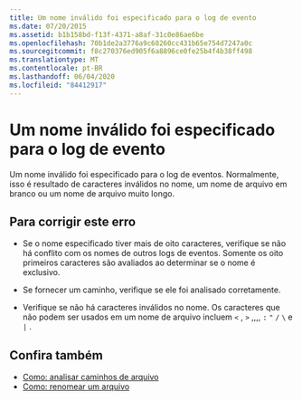 ```yaml
---
title: Um nome inválido foi especificado para o log de evento
ms.date: 07/20/2015
ms.assetid: b1b158bd-f13f-4371-a8af-31c0e86ae6be
ms.openlocfilehash: 70b1de2a3776a9c68260cc431b65e754d7247a0c
ms.sourcegitcommit: f8c270376ed905f6a8896ce0fe25b4f4b38ff498
ms.translationtype: MT
ms.contentlocale: pt-BR
ms.lasthandoff: 06/04/2020
ms.locfileid: "84412917"
---
```

# <a name="an-invalid-name-was-specified-for-the-event-log"></a>Um nome inválido foi especificado para o log de evento
Um nome inválido foi especificado para o log de eventos. Normalmente, isso é resultado de caracteres inválidos no nome, um nome de arquivo em branco ou um nome de arquivo muito longo.  
  
## <a name="to-correct-this-error"></a>Para corrigir este erro  
  
- Se o nome especificado tiver mais de oito caracteres, verifique se não há conflito com os nomes de outros logs de eventos. Somente os oito primeiros caracteres são avaliados ao determinar se o nome é exclusivo.  
  
- Se fornecer um caminho, verifique se ele foi analisado corretamente.  
  
- Verifique se não há caracteres inválidos no nome. Os caracteres que não podem ser usados em um nome de arquivo incluem `<` , `>` ,,,, `:` `"` `/` `\` e `|` .  
  
## <a name="see-also"></a>Confira também

- [Como: analisar caminhos de arquivo](../developing-apps/programming/drives-directories-files/how-to-parse-file-paths.md)
- [Como: renomear um arquivo](../developing-apps/programming/drives-directories-files/how-to-rename-a-file.md)
